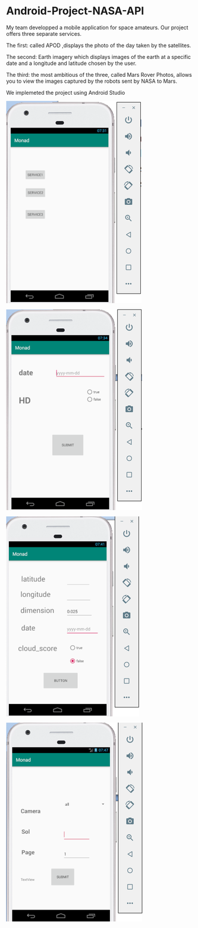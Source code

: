 # Android-Project-NASA-API

My team developped a mobile application for space amateurs.
Our project offers three separate services.

The first: called APOD ,displays the photo of the day taken by the satellites.

The second: Earth imagery which displays images of the earth at a specific date and a longitude and latitude chosen by the user.

The third: the most ambitious of the three, called Mars Rover Photos, allows you to view the images captured by the robots sent by NASA to Mars.

We implemeted the project using Android Studio 

![HOME](https://raw.githubusercontent.com/AdamAbidi/Android-Project-NASA-API/master/Images/2.png)

![Service 1](https://raw.githubusercontent.com/AdamAbidi/Android-Project-NASA-API/master/Images/3.png)


![Service 2](https://raw.githubusercontent.com/AdamAbidi/Android-Project-NASA-API/master/Images/4.png)


![Service 3](https://raw.githubusercontent.com/AdamAbidi/Android-Project-NASA-API/master/Images/5.png)

